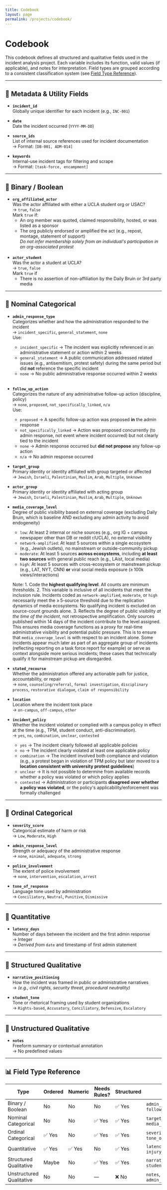 ```yaml
---
title: Codebook
layout: page
permalink: /projects/codebook/
---
```


# Codebook

This codebook defines all structured and qualitative fields used in the incident analysis project. Each variable includes its function, valid values (if applicable), and notes for interpretation. Field types are grouped according to a consistent classification system (see [Field Type Reference](#field-type-reference)).

---

## 🔹 Metadata & Utility Fields

- **`incident_id`**  
  Globally unique identifier for each incident (e.g., `INC-001`)

- **`date`**  
  Date the incident occurred (`YYYY-MM-DD`)

- **`source_ids`**  
  List of internal source references used for incident documentation  
  → Format: `[DB-001, ADM-014]`

- **`keywords`**  
  Internal-use incident tags for filtering and scrape  
  → Format: `[task-force, encampment]`

---

## 🔹 Binary / Boolean

- **`org_affiliated_actor`**  
  Was the actor affiliated with either a UCLA student org or USAC?  
  → `true`, `false`  
  Mark `true` if:  
  - An org member was quoted, claimed responsibility, hosted, or was listed as a sponsor  
  - The org publicly endorsed or amplified the act (e.g., repost, montage, statement of support)  
  *Do not infer membership solely from an individual's participation in an org-associated protest*
<br><br>
- **`actor_student`**  
  Was the actor a student at UCLA?     
  → `true`, `false`  
  Mark `true` if  
  - There is no assertion of non-affiliation by the Daily Bruin or 3rd party media

---

## 🔹 Nominal Categorical

- **`admin_response_type`**  
  Categorizes whether and how the administration responded to the incident  
  → `incident_specific`, `general_statement`, `none`  
  Use:
  - `incident_specific` → The incident was explicitly referenced in an administrative statement or action within 2 weeks  
  - `general_statement` → A public communication addressed related issues (e.g., antisemitism, protest safety) during the same period but did **not** reference the specific incident  
  - `none` → No public administrative response occurred within 2 weeks
<br><br>
- **`follow_up_action`**  
  Categorizes the nature of any administrative follow-up action (discipline, policy)  
  → `none`, `proposed`, `not_specifically_linked`, `n/a`  
  Use:
  - `proposed` → A specific follow-up action was proposed **in** the admin response
  - `not_specifically_linked` → Action was proposed concurrently (to admin response, not event where incident occurred) but not clearly tied to the incident
  - `none` → Admin response occurred but **did not propose** any follow-up action
  - `n/a` → No admin response occurred

- **`target_group`**  
  Primary identity or identity affiliated with group targeted or affected  
  → `Jewish`, `Israeli`, `Palestinian`, `Muslim`, `Arab`, `Multiple`, `Unknown`

- **`actor_group`**  
  Primary identity or identity affiliated with acting group   
  → `Jewish`, `Israeli`, `Palestinian`, `Muslim`, `Arab`, `Multiple`, `Unknown`

- **`media_coverage_level`**  
  Degree of public visibility based on external coverage (excluding Daily Bruin, which is baseline AND excluding any admin activity to avoid endogeneity)  
  - `low`: At least 2 internal or niche sources (e.g., org IG + campus newspaper other than DB or reddit r/UCLA), no external visibility  
  - `network-amplified`: At least 5 sources within a single ecosystem (e.g., Jewish outlets), no mainstream or outside-community pickup
  - `moderate`: At least 5 sources **across ecosystems**, including **at least two sources** with general public reach (e.g., LAist, local media)
  - `high`: At least 5 sources with cross-ecosystem or mainstream pickup (e.g., LAT, NYT, CNN) **or** viral social media exposure (≥ 100k views/interactions)

  Note: 1. Code the **highest qualifying level**. All counts are minimum thresholds. 2. This variable is inclusive of all incidents that meet the inclusion rule. Incidents coded as `network-amplified`, `moderate`, or `high` necessarily meet the ≥ 5-source threshold due to the replication dynamics of media ecosystems. No qualifying incident is excluded on source-count grounds alone. 3. Reflects the degree of public visibility *at the time of the incident*, not retrospective amplification. Only sources published within 14 days of the incident contribute to the level assigned. This ensures media coverage functions as a proxy for real-time administrative visibility and potential public pressure. This is to ensure that `media_coverage_level` is with respect to an incident alone. Some incidents appear much later as part of an aggregate group of incidents (reflecting reporting on a task force report for example) or serve as context alongside more serious incidents; these cases that technically qualify it for mainstream pickup are disregarded.


- **`stated_recourse`**  
  Whether the administration offered any actionable path for justice, accountability, or repair    
  → `none`, `counseling/referral`, `formal investigation`, `disciplinary process`, `restorative dialogue`, `claim of responsibility`

- **`location`**  
  Location where the incident took place  
  → `on-campus`, `off-campus`, `other`

- **`incident_policy`**  
  Whether the incident violated or complied with a campus policy in effect at the time (e.g., TPM, student conduct, anti-discrimination).  
  → `yes`, `no`, `combination`, `unclear`, `contested`  
  - `yes` → The incident clearly followed all applicable policies  
  - `no` → The incident clearly violated at least one applicable policy  
  - `combination` → The incident involved both compliance and violation (e.g., a protest began in violation of TPM policy but later moved to a **location consistent with university protest guidelines**)  
  - `unclear` → It is not possible to determine from available records whether a policy was violated or which policy applies  
  - `contested` → Administration or participants **disagreed over whether a policy was violated**, or the policy's applicability/enforcement was formally challenged

---

## 🔹 Ordinal Categorical

- **`severity_score`**  
  Categorical estimate of harm or risk  
  → `Low`, `Moderate`, `High`

- **`admin_response_level`**  
  Strength or adequacy of the administrative response  
  → `none`, `minimal`, `adequate`, `strong`

- **`police_involvement`**  
  The extent of police involvement    
  → `none`, `intervention`, `escalation`, `arrest`

- **`tone_of_response`**  
  Language tone used by administration  
  → `Conciliatory`, `Neutral`, `Punitive`, `Dismissive`

---

## 🔹 Quantitative

- **`latency_days`**  
  Number of days between the incident and the first admin response  
  → Integer  
  → *Derived from* `date` and timestamp of first admin statement

---

## 🔹 Structured Qualitative

- **`narrative_positioning`**  
  How the incident was framed in public or administrative narratives  
  → *(e.g., civil rights, security threat, procedural neutrality)*

- **`student_tone`**  
  Tone or rhetorical framing used by student organizations  
  → `Rights-based`, `Accusatory`, `Conciliatory`, `Defensive`, `Escalatory`

---

## 🔹 Unstructured Qualitative

- **`notes`**  
  Freeform summary or contextual annotation  
  → No predefined values


---



## 📊 Field Type Reference

| **Type**                   | **Ordered** | **Numeric** | **Needs Rules?** | **Structured** | **Examples**                                   |
|----------------------------|-------------|-------------|------------------|----------------|------------------------------------------------|
| Binary / Boolean           | No          | No          | No               | ✅ Yes         | `admin_response`, `follow_up_action`           |
| Nominal Categorical        | No          | No          | ✅ Yes           | ✅ Yes         | `target_group`, `media_coverage_level`         |
| Ordinal Categorical        | ✅ Yes       | No          | ✅ Yes           | ✅ Yes         | `severity_score`, `tone_of_response`           |
| Quantitative               | ✅ Yes       | ✅ Yes       | No               | ✅ Yes         | `latency_days`, `injury_count`                 |
| Structured Qualitative     | Maybe        | No          | ✅ Yes           | ✅ Yes         | `narrative_positioning`, `student_tone`        |
| Unstructured Qualitative   | No          | No          | —                | ❌ No          | `notes`, `admin_statement_text`                |

